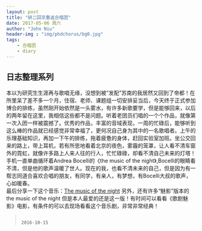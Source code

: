 ```yaml
---
layout: post
title: "研二回京重返合唱团"
date: 2017-05-06 周六
author: "John Niu"
header-img : "img/phdchorus/bg0.jpg"
tags:
    - 合唱团
    - diary
---
```


日志整理系列
---

本以为研究生生涯再与歌唱无缘，没想到被“发配”苏南的我居然又回到了帝都！在所里呆了差不多一个月，住宿、老师、课题组一切安排妥当后，今天终于正式参加博合的排练，虽然刚开始依然是一头雾水，有许多新歌要学，但是能够回来，以后的两年留在这里，我相信这些都不是问题。听着老团员们唱的一个个作品，就像第一次入团一样被震撼了。优秀的作品，丰富的音域表现，一周的忙碌后，能够听到这么棒的作品就已经感觉非常幸福了，更何况自己身为其中的一名歌唱者。上午的乐理基础知识，再加一下午的排练，拖着疲惫的身体，赶回实验室加班。坐公交回来的路上，带上耳机，若有所思地看着北京的夜色，雾霾的笼罩，让人看不清车窗外的霓虹，就像许多路上人来人往的行人，忙忙碌碌，却看不清自己未来的灯塔！手机一直单曲循环着Andrea Bocelli的《the music of the night》,Bocelli的眼睛看不清，但是他的歌声温暖了世人。现在的我，也看不清未来的自己，但是因为有一帮志同道合喜欢合唱的朋友，有同学，有亲人，有梦想，有Bocelli大叔的歌声，心如暖春。  
最后分享一下这个音乐：[The music of the night](https://music.163.com/#/song?id=35847101) 
另外，还有许多“魅影”版本的the music of the night 但是本人最爱的还是这一版！有时间可以看看《歌剧魅影》电影，有条件的可以去现场看看这个音乐剧，非常非常经典！  											
>                                                                 2016-10-15
